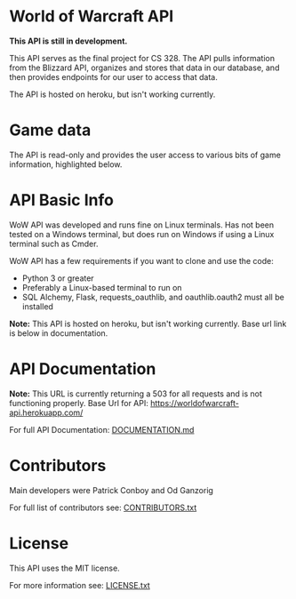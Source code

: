 # World of Warcraft API
**This API is still in development.**

This API serves as the final project for CS 328. The API pulls information from the Blizzard API, organizes and stores that data in our database, and then provides endpoints for our user to access that data.

The API is hosted on heroku, but isn't working currently.

# Game data
The API is read-only and provides the user access to various bits of game information, highlighted below.

# API Basic Info
WoW API was developed and runs fine on Linux terminals. Has not been tested on a Windows terminal, but does run on Windows if using a Linux terminal such as Cmder.

WoW API has a few requirements if you want to clone and use the code:
- Python 3 or greater
- Preferably a Linux-based terminal to run on
- SQL Alchemy, Flask, requests_oauthlib, and oauthlib.oauth2 must all be installed

**Note:** This API is hosted on heroku, but isn't working currently. Base url link is below in documentation.

# API Documentation

**Note:** This URL is currently returning a 503 for all requests and is not functioning properly.
Base Url for API: https://worldofwarcraft-api.herokuapp.com/

For full API Documentation: [DOCUMENTATION.md](https://github.com/PatrickConboy/World-of-Warcraft-API/blob/master/DOCUMENTATION.md)

# Contributors
Main developers were Patrick Conboy and Od Ganzorig

For full list of contributors see: [CONTRIBUTORS.txt](https://github.com/PatrickConboy/World-of-Warcraft-API/blob/master/CONTRIBUTORS.txt)

# License
This API uses the MIT license. 

For more information see: [LICENSE.txt](https://github.com/PatrickConboy/World-of-Warcraft-API/blob/master/LICENSE.txt)


